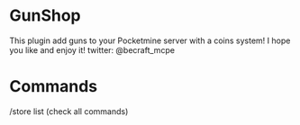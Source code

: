# GunShop
This plugin add guns to your Pocketmine server with a coins system!
I hope you like and enjoy it! twitter: @becraft_mcpe
# Commands 

/store list (check all commands)
